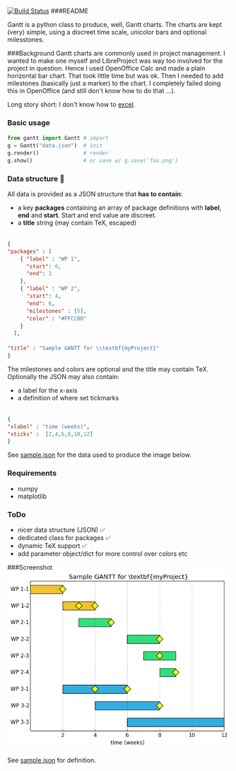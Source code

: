 [![Build Status](https://travis-ci.org/stefanSchinkel/gantt.svg?branch=master)](https://travis-ci.org/stefanSchinkel/gantt)
###README

Gantt is a python class to produce, well, Gantt charts.
The charts are kept (very) simple, using a discreet time scale,
unicolor bars and optional milesstones.

###Background
Gantt charts are commonly used in project management. I wanted to  make one myself and LibreProject was way too involved for the project in question.
Hence I used OpenOffice Calc and made a plain horizontal bar chart.
That took little time but was ok. Then I needed to add milestones (basically just a marker) to the chart. I completely failed doing this in OpenOffice (and still don't know how to do that ...).

Long story short: I don't know how to [excel](https://xkcd.com/559/).

### Basic usage

```python
from gantt import Gantt # import
g = Gantt("data.json")  # init
g.render()              # render
g.show()                # or save w/ g.save('foo.png')
```

### Data structure :construction:

All data is provided as a JSON structure that **has to contain**:

 - a key **packages** containing an array of package definitions with **label**, **end** and **start**. Start and end value are discreet.
 - a **title** string (may contain TeX, escaped)

```json

{
"packages" : [
    { "label" : "WP 1",
      "start": 0,
      "end": 3
    },
    { "label" : "WP 2",
      "start": 4,
      "end": 6,
      "milestones" : [5],
      "color" : "#FFCC00"
    }
  ],

"title" : "Sample GANTT for \\textbf{myProject}"
}
```
The milestones and colors are optional and the title may contain TeX.
Optionally the JSON may also contain:

 - a label for the x-axis
 - a definition of where set tickmarks

```json

{
"xlabel" : "time (weeks)",
"xticks" :  [2,4,6,8,10,12]
}
```

See [sample.json](./sample.json) for the data used to produce the image below.
### Requirements

 - numpy
 - matplotlib

### ToDo
 - nicer data structure (JSON) :white_check_mark:
 - dedicated class for packages :white_check_mark:
 - dynamic TeX support :white_check_mark:
 - add parameter object/dict for more control over colors etc

###Screenshot
![Sample Gantt with milestone](img/GANTT.png)

See [sample.json](./sample.json) for definition.